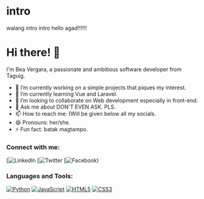 # intro
walang intro intro hello agad!!!!!!
# Hi there! 👋

I'm Bea Vergara, a passionate and ambitious software developer from Taguig.

- 🔭 I’m currently working on a simple projects that piques my interest.
- 🌱 I’m currently learning Vue and Laravel.
- 👯 I’m looking to collaborate on Web development especially in front-end.
- 💬 Ask me about DON'T EVEN ASK. PLS.
- 📫 How to reach me: (Will be given below all my socials.
- 😄 Pronouns: her/she.
- ⚡ Fun fact: batak magtampo.

### Connect with me:

[![LinkedIn]((https://www.linkedin.com/in/beatrice-vergara-473546243))
[![Twitter]((https://twitter.com/tsaurli))
[![Facebook](https://facebook.com/veav3rgara/))

### Languages and Tools:

[![Python](https://img.shields.io/badge/-Python-3776AB?style=flat&logo=python&logoColor=white)]()
[![JavaScript](https://img.shields.io/badge/-JavaScript-F7DF1E?style=flat&logo=javascript&logoColor=black)]()
[![HTML5](https://img.shields.io/badge/-HTML5-E34F26?style=flat&logo=html5&logoColor=white)]()
[![CSS3](https://img.shields.io/badge/-CSS3-1572B6?style=flat&logo=css3&logoColor=white)]()
